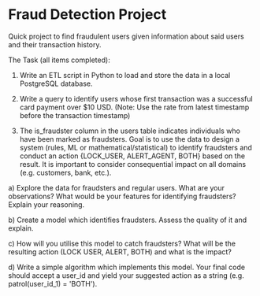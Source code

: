# Fraud Detection Project

Quick project to find fraudulent users given information about said users and their transaction history.
			
The Task (all items completed):
								
1. Write an ETL script in Python to load and store the data in a local PostgreSQL database. 

2. Write a query to identify users whose first transaction was a successful card payment over $10 USD. (Note: Use the rate from latest timestamp before the transaction timestamp)

3. The is_fraudster column in the users table indicates individuals who have been marked as fraudsters. Goal is to use the data to design a system (rules, ML or mathematical/statistical) to identify fraudsters and conduct an action {LOCK_USER, ALERT_AGENT, BOTH} based on the result. It is important to consider consequential impact on all domains (e.g. customers, bank, etc.).

a) Explore the data for fraudsters and regular users. What are your observations? What would be your features for identifying fraudsters? Explain your reasoning.

b) Create a model which identifies fraudsters. Assess the quality of it and explain.

c) How will you utilise this model to catch fraudsters? What will be the resulting action (LOCK USER, ALERT, BOTH) and what is the impact?

d) Write a simple algorithm which implements this model. Your final code should accept a user_id and yield your suggested action as a string (e.g. patrol(user_id_1) = 'BOTH').
